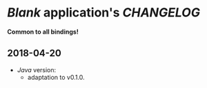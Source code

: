 # *Blank* application's *CHANGELOG*

**Common to all bindings!**

## 2018-04-20
- *Java* version:
  - adaptation to v0.1.0.